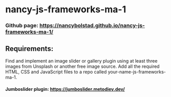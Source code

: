 # nancy-js-frameworks-ma-1

### Github page: https://nancybolstad.github.io/nancy-js-frameworks-ma-1/

## Requirements:

Find and implement an image slider or gallery plugin using at least three images from Unsplash or another free image source. Add all the required HTML, CSS and JavaScript files to a repo called your-name-js-frameworks-ma-1.

#### Jumboslider plugin: https://jumboslider.metodiev.dev/
